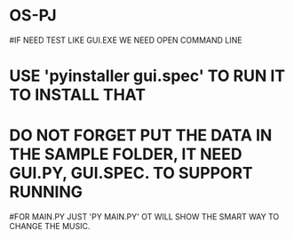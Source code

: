 # OS-PJ


#IF NEED TEST LIKE GUI.EXE WE NEED OPEN COMMAND LINE
# USE 'pyinstaller gui.spec' TO RUN IT TO INSTALL THAT 
# DO NOT FORGET PUT THE DATA IN THE SAMPLE FOLDER, IT NEED GUI.PY, GUI.SPEC. TO SUPPORT RUNNING
#FOR MAIN.PY JUST 'PY MAIN.PY' OT WILL SHOW THE SMART WAY TO CHANGE THE MUSIC.
